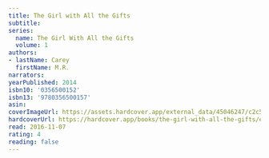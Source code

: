 ```yaml
---
title: The Girl with All the Gifts
subtitle:
series:
  name: The Girl With All the Gifts
  volume: 1
authors:
- lastName: Carey
  firstName: M.R.
narrators:
yearPublished: 2014
isbn10: '0356500152'
isbn13: '9780356500157'
asin:
coverImageUrl: https://assets.hardcover.app/external_data/45046247/c2c59429fe55dba2dc1d71fbc0c888514e7c1e02.jpeg
hardcoverUrl: https://hardcover.app/books/the-girl-with-all-the-gifts/editions/11065796
read: 2016-11-07
rating: 4
reading: false
---
```


